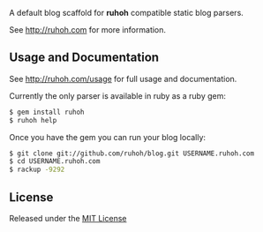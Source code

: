A default blog scaffold for **ruhoh** compatible static blog parsers.

See <http://ruhoh.com> for more information.

## Usage and Documentation

See <http://ruhoh.com/usage> for full usage and documentation.

Currently the only parser is available in ruby as a ruby gem:

````bash
$ gem install ruhoh
$ ruhoh help
````

Once you have the gem you can run your blog locally:

````bash
$ git clone git://github.com/ruhoh/blog.git USERNAME.ruhoh.com
$ cd USERNAME.ruhoh.com
$ rackup -9292
````

## License

Released under the [MIT License](http://www.opensource.org/licenses/MIT)

